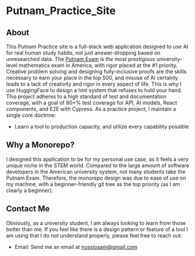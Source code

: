 # Putnam_Practice_Site
## About
This Putnam Practice site is a full-stack web application designed to use AI for real human study habits, not just answer-dropping based on unresearched data. The [Putnam Exam](https://maa.org/putnam/) is *the* most prestigious university-level mathematics exam in America, with rigor placed at the #1 priority. Creative problem solving and designing fully-inclusive proofs are the skills necessary to earn your place in the top 500, and misuse of AI certainly leads to a lack of creativity and rigor in every aspect of life. This is why I use HuggingFace to design a hint system that refuses to hold your hand.
This project adheres to a high standard of test and documentation coverage, with a goal of 80+% test coverage for API, AI models, React components, and E2E with Cypress. As a practice project, I maintain a single core doctrine:
- Learn a tool to production capacity, and utilize every capability possible

## Why a Monorepo?
I designed this application to be for my personal use case, as it feels a very unique niche in the STEM world. Compared to the large amount of software developers in the American university system, not many students take the Putnam Exam. Therefore, the monorepo design was due to ease of use on my machine, with a beginner-friendly git tree as the top priority (as I am clearly a beginner).

## Contact Me
Obviously, as a university student, I am always looking to learn from those better than me. If you feel like there is a design pattern or feature of a tool I am using that I do not understand properly, please feel free to reach out:
- Email: Send me an email at nussiosam@gmail.com
